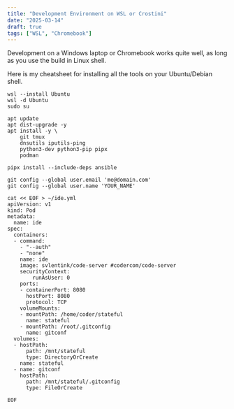 ```yaml
---
title: "Development Environment on WSL or Crostini"
date: "2025-03-14"
draft: true
tags: ["WSL", "Chromebook"]
---
```


Development on a Windows laptop or Chromebook works quite well,
as long as you use the build in Linux shell.

Here is my cheatsheet for installing all the tools on your Ubuntu/Debian shell.

```
wsl --install Ubuntu
wsl -d Ubuntu
sudo su
```

```
apt update
apt dist-upgrade -y
apt install -y \
    git tmux
    dnsutils iputils-ping
    python3-dev python3-pip pipx
    podman

pipx install --include-deps ansible

git config --global user.email 'me@domain.com'
git config --global user.name 'YOUR_NAME'

cat << EOF > ~/ide.yml
apiVersion: v1
kind: Pod
metadata:
  name: ide
spec:
  containers:
  - command:
    - "--auth"
    - "none"
    name: ide
    image: svlentink/code-server #codercom/code-server
    securityContext:
        runAsUser: 0
    ports:
    - containerPort: 8080
      hostPort: 8080
      protocol: TCP
    volumeMounts:
    - mountPath: /home/coder/stateful
      name: stateful
    - mountPath: /root/.gitconfig
      name: gitconf
  volumes:
  - hostPath:
      path: /mnt/stateful
      type: DirectoryOrCreate
    name: stateful
  - name: gitconf
    hostPath:
      path: /mnt/stateful/.gitconfig
      type: FileOrCreate

EOF
```
